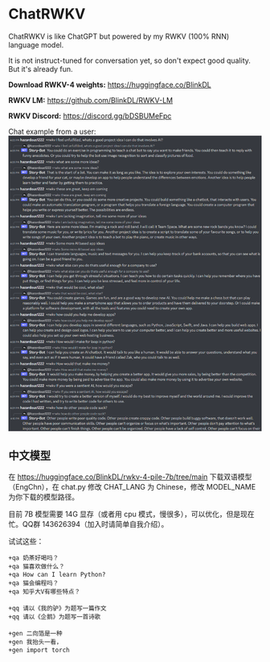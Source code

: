# ChatRWKV
ChatRWKV is like ChatGPT but powered by my RWKV (100% RNN) language model.

It is not instruct-tuned for conversation yet, so don't expect good quality. But it's already fun.

**Download RWKV-4 weights:** https://huggingface.co/BlinkDL

**RWKV LM:** https://github.com/BlinkDL/RWKV-LM

**RWKV Discord:** https://discord.gg/bDSBUMeFpc

Chat example from a user:
![ChatRWKV](ChatRWKV.png)

## 中文模型

在 https://huggingface.co/BlinkDL/rwkv-4-pile-7b/tree/main 下载双语模型（EngChn），在 chat.py 修改 CHAT_LANG 为 Chinese，修改 MODEL_NAME 为你下载的模型路径。

目前 7B 模型需要 14G 显存（或者用 cpu 模式，慢很多），可以优化，但是现在忙。QQ群 143626394（加入时请简单自我介绍）。

试试这些：
```
+qa 奶茶好喝吗？
+qa 猫喜欢做什么？
+qa How can I learn Python?
+qa 猫会编程吗？
+qa 知乎大V有哪些特点？

+qq 请以《我的驴》为题写一篇作文
+qq 请以《企鹅》为题写一首诗歌

+gen 二向箔是一种
+gen 我抬头一看，
+gen import torch
```
